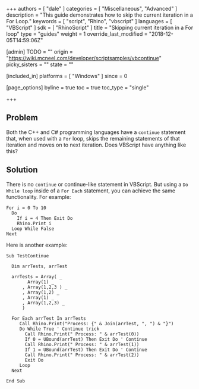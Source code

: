 +++
authors = [ "dale" ]
categories = [ "Miscellaneous", "Advanced" ]
description = "This guide demonstrates how to skip the current iteration in a For Loop."
keywords = [ "script", "Rhino", "vbscript" ]
languages = [ "VBScript" ]
sdk = [ "RhinoScript" ]
title = "Skipping current iteration in a For loop"
type = "guides"
weight = 1
override_last_modified = "2018-12-05T14:59:06Z"

[admin]
TODO = ""
origin = "https://wiki.mcneel.com/developer/scriptsamples/vbcontinue"
picky_sisters = ""
state = ""

[included_in]
platforms = [ "Windows" ]
since = 0

[page_options]
byline = true
toc = true
toc_type = "single"

+++


## Problem

Both the C++ and C# programming languages have a ```continue``` statement that, when used with a ```For``` loop, skips the remaining statements of that iteration and moves on to next iteration. Does VBScript have anything like this?

## Solution

There is no ```continue``` or continue-like statement in VBScript. But using a ```Do While loop``` inside of a ```For Each``` statement, you can achieve the same functionality. For example:

```vbnet
For i = 0 To 10
  Do
    If i = 4 Then Exit Do
    Rhino.Print i
  Loop While False
Next
```
Here is another example:
```vbnet
Sub TestContinue
 
  Dim arrTests, arrTest
 
  arrTests = Array( _
        Array(1) _
      , Array(1,2,3 ) _
      , Array(1,2) _
      , Array(1) _
      , Array(1,2,3) _
      )
 
  For Each arrTest In arrTests
     Call Rhino.Print("Process: {" & Join(arrTest, ", ") & "}")
     Do While True ' Continue trick
       Call Rhino.Print(" Process: " & arrTest(0))
       If 0 = UBound(arrTest) Then Exit Do ' Continue
       Call Rhino.Print(" Process: " & arrTest(1))
       If 1 = UBound(arrTest) Then Exit Do ' Continue
       Call Rhino.Print(" Process: " & arrTest(2))
       Exit Do
     Loop
  Next
 
End Sub
```
